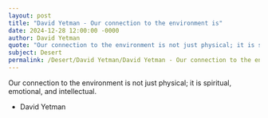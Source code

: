 ```yaml
---
layout: post
title: "David Yetman - Our connection to the environment is"
date: 2024-12-28 12:00:00 -0000
author: David Yetman
quote: "Our connection to the environment is not just physical; it is spiritual, emotional, and intellectual."
subject: Desert
permalink: /Desert/David Yetman/David Yetman - Our connection to the environment is
---
```


Our connection to the environment is not just physical; it is spiritual, emotional, and intellectual.

- David Yetman
